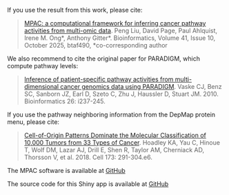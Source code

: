 If you use the result from this work, please cite:

> [MPAC: a computational framework for inferring cancer pathway activities from multi-omic data](https://doi.org/10.1093/bioinformatics/btaf490). Peng Liu, David Page, Paul Ahlquist, Irene M. Ong*, Anthony Gitter*. Bioinformatics, Volume 41, Issue 10, October 2025, btaf490, *co-corresponding author

We also recommend to cite the original paper for PARADIGM, which compute pathway levels:

> [Inference of patient-specific pathway activities from multi-dimensional cancer genomics data using PARADIGM](https://doi.org/10.1093/bioinformatics/btq182). Vaske CJ, Benz SC, Sanborn JZ, Earl D, Szeto C, Zhu J, Haussler D, Stuart JM. 2010. Bioinformatics 26: i237-245.

If you use the pathway neighboring information from the DepMap protein menu, please cite:

> [Cell-of-Origin Patterns Dominate the Molecular Classification of 10,000 Tumors from 33 Types of Cancer](https://doi.org/10.1016/j.cell.2018.03.022). Hoadley KA, Yau C, Hinoue T, Wolf DM, Lazar AJ, Drill E, Shen R, Taylor AM, Cherniack AD, Thorsson V, et al. 2018.  Cell 173: 291-304.e6.



The MPAC software is available at [GitHub](https://github.com/pliu55/MPAC)

The source code for this Shiny app is available at [GitHub](https://github.com/pliu55/MPAC_Shiny)
